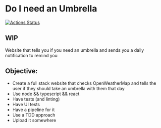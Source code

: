 # Do I need an Umbrella
[![Actions Status](https://github.com/jucallej/Do-I-need-an-Umbrella/workflows/CI/badge.svg)](https://github.com/jucallej/Do-I-need-an-Umbrella/actions)

## WIP

Website that tells you if you need an umbrella and sends you a daily notification to remind you

## Objective:

* Create a full stack website that checks OpenWeatherMap and tells the user if they should take an umbrella with them that day
* Use node && typescript && react
* Have tests (and linting)
* Have UI tests
* Have a pipeline for it
* Use a TDD approach
* Upload it somewhere

